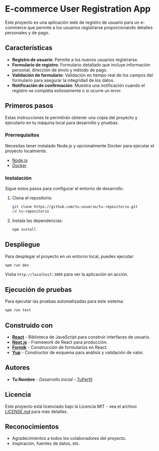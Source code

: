 # E-commerce User Registration App

Este proyecto es una aplicación web de registro de usuario para un e-commerce que permite a los usuarios registrarse proporcionando detalles personales y de pago.

## Características

- **Registro de usuario**: Permite a los nuevos usuarios registrarse.
- **Formulario de registro**: Formulario detallado que incluye información personal, dirección de envío y método de pago.
- **Validación de formulario**: Validación en tiempo real de los campos del formulario para asegurar la integridad de los datos.
- **Notificación de confirmación**: Muestra una notificación cuando el registro se completa exitosamente o si ocurre un error.

## Primeros pasos

Estas instrucciones te permitirán obtener una copia del proyecto y ejecutarlo en tu máquina local para desarrollo y pruebas.

### Prerrequisitos

Necesitas tener instalado Node.js y opcionalmente Docker para ejecutar el proyecto localmente.

- [Node.js](https://nodejs.org/en/download/)
- [Docker](https://docs.docker.com/get-docker/)

### Instalación

Sigue estos pasos para configurar el entorno de desarrollo:

1. Clona el repositorio:

   ```bash
   git clone https://github.com/tu-usuario/tu-repositorio.git
   cd tu-repositorio
   ```

2. Instala las dependencias:

   ```bash
   npm install
   ```

## Despliegue

Para desplegar el proyecto en un entorno local, puedes ejecutar:

```bash
npm run dev
```

Visita `http://localhost:3000` para ver la aplicación en acción.

## Ejecución de pruebas

Para ejecutar las pruebas automatizadas para este sistema:

```bash
npm run test
```

## Construido con

- **[React](https://reactjs.org/)** - Biblioteca de JavaScript para construir interfaces de usuario.
- **[Next.js](https://nextjs.org/)** - Framework de React para producción.
- **[Formik](https://formik.org/)** - Construcción de formularios en React.
- **[Yup](https://github.com/jquense/yup)** - Constructor de esquema para análisis y validación de valor.

## Autores

- **Tu Nombre** - *Desarrollo inicial* - [TuPerfil](TuURLdeGithub)

## Licencia

Este proyecto está licenciado bajo la Licencia MIT - vea el archivo [LICENSE.md](LICENSE.md) para más detalles.

## Reconocimientos

- Agradecimientos a todos los colaboradores del proyecto.
- Inspiración, fuentes de datos, etc.